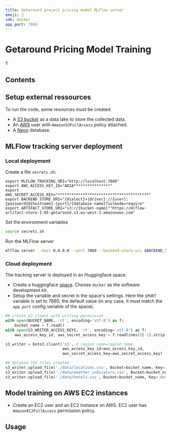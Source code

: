 ```yaml
---
title: Getaround project pricing model MLFlow server
emoji: 🚗
sdk: docker
app_port: 7860
---
```


# Getaround Pricing Model Training

T


## Contents

## Setup external ressources

To run the code, some resources must be created:
- A [S3 bucket](https://aws.amazon.com/s3/) as a data lake to store the collected data.
- An [AWS](https://aws.amazon.com/) user with `AmazonS3FullAccess` policy attached.
- A [Neon](https://neon.tech) database.



## MLFlow tracking server deployment

### Local deployment

Create a file `secrets.sh`:
```
export MLFLOW_TRACKING_URI="http://localhost:7860"
export AWS_ACCESS_KEY_ID="AKIA****************"
export AWS_SECRET_ACCESS_KEY="****************************************"
export BACKEND_STORE_URI="{dialect}+{driver}://{user}:{password}@{hostname}:{port}/{database-name}?sslmode=require"
export ARTIFACT_STORE_URI="s3://{bucket-name}""https://mlflow-artifact-store-1-05-getaround.s3.eu-west-3.amazonaws.com"
```

Set the environment variables 
```bash
source secrets.sh
```

Run the MLFlow server
```bash
mlflow server --host 0.0.0.0 --port 7860 --backend-store-uri $BACKEND_STORE_URI --default-artifact-root $ARTIFACT_STORE_URI
```


### Cloud deployment

The tracking server is deployed in an Huggingface space.

- Create a huggingface [space](https://huggingface.co/new-space). Choose `docker` as the software development kit.
- Setup the variable and secret in the space's settings. Here the `$PORT` variable is set to 7860, the default value (in any case, it must match the `app_port` config variable of the space).




```python
## create S3 client with writing permission
with open(BUCKET_NAME, 'rt', encoding='utf-8') as f:
    bucket_name = f.read()
with open(S3_WRITER_ACCESS_KEYS, 'rt', encoding='utf-8') as f:
    aws_access_key_id, aws_secret_access_key = f.readlines()[-1].strip().split(',')

s3_writer = boto3.client('s3', # region_name=region_name,
                         aws_access_key_id=aws_access_key_id, 
                         aws_secret_access_key=aws_secret_access_key)

## Uplpoad the files created
s3_writer.upload_file('./data/locations.csv', Bucket=bucket_name, Key='data/locations.csv')
s3_writer.upload_file('./data/weather_indicators.csv', Bucket=bucket_name, Key='data/weather_indicators.csv')
s3_writer.upload_file('./data/hotels.csv', Bucket=bucket_name, Key='data/hotels.csv')
```


## Model training on AWS EC2 instances

- Create an EC2 user and an EC2 instance on AWS. EC2 user has `AmazonEC2FullAccess` permission policy.



## Usage




